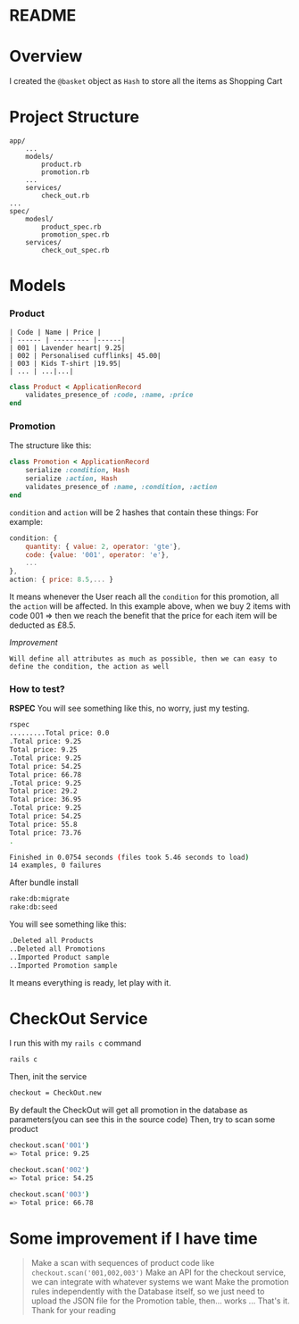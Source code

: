 # README

# Overview
I created the `@basket` object as `Hash` to store all the items as Shopping Cart

# Project Structure
```
app/
    ...
    models/
        product.rb
        promotion.rb
    ...
    services/
        check_out.rb
...
spec/
    modesl/
        product_spec.rb
        promotion_spec.rb
    services/
        check_out_spec.rb
```

# Models

### Product

    | Code | Name | Price |
    | ------ | --------- |------|
    | 001 | Lavender heart| 9.25|
    | 002 | Personalised cufflinks| 45.00|
    | 003 | Kids T-shirt |19.95|
    | ... | ...|...|

```ruby
class Product < ApplicationRecord
    validates_presence_of :code, :name, :price
end
```

### Promotion
The structure like this:
```ruby
class Promotion < ApplicationRecord
	serialize :condition, Hash
	serialize :action, Hash
	validates_presence_of :name, :condition, :action
end
```
`condition` and `action` will be 2 hashes that contain these things:
For example:
```javascript
condition: { 
    quantity: { value: 2, operator: 'gte'}, 
	code: {value: '001', operator: 'e'},
	...
}, 
action: { price: 8.5,... }
```

It means whenever the User reach all the `condition` for this promotion, all the `action` will be affected.
In this example above, when we buy 2 items with code 001 => then we reach the benefit that the price for each item will be deducted as £8.5.

*Improvement*
```
Will define all attributes as much as possible, then we can easy to define the condition, the action as well
```
### How to test?

**RSPEC**
You will see something like this, no worry, just my testing.
```sh
rspec
.........Total price: 0.0
.Total price: 9.25
Total price: 9.25
.Total price: 9.25
Total price: 54.25
Total price: 66.78
.Total price: 9.25
Total price: 29.2
Total price: 36.95
.Total price: 9.25
Total price: 54.25
Total price: 55.8
Total price: 73.76
.

Finished in 0.0754 seconds (files took 5.46 seconds to load)
14 examples, 0 failures
```
After bundle install
```sh
rake:db:migrate
rake:db:seed
```
You will see something like this:
```sh
.Deleted all Products
..Deleted all Promotions
..Imported Product sample
..Imported Promotion sample
```
It means everything is ready, let play with it.

# CheckOut Service
I run this with my `rails c` command
```sh
rails c
```
Then, init the service
```sh
checkout = CheckOut.new
```
By default the CheckOut will get all promotion in the database as parameters(you can see this in the source code)
Then, try to scan some product
```sh
checkout.scan('001')
=> Total price: 9.25
```
```sh
checkout.scan('002')
=> Total price: 54.25
```
```sh
checkout.scan('003')
=> Total price: 66.78
```

# Some improvement    if I have time
> Make a scan with sequences of product code like `checkout.scan('001,002,003')`
> Make an API for the checkout service, we can integrate with whatever systems we want
> Make the promotion rules independently with the Database itself, so we just need to upload the JSON file for the Promotion table, then... works
...
That's it.
Thank for your reading



